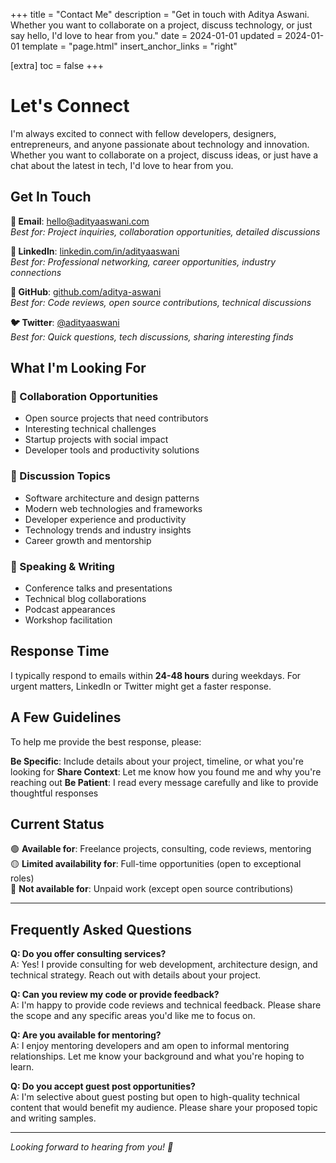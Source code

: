 +++
title = "Contact Me"
description = "Get in touch with Aditya Aswani. Whether you want to collaborate on a project, discuss technology, or just say hello, I'd love to hear from you."
date = 2024-01-01
updated = 2024-01-01
template = "page.html"
insert_anchor_links = "right"

[extra]
toc = false
+++

# Let's Connect

I'm always excited to connect with fellow developers, designers, entrepreneurs, and anyone passionate about technology and innovation. Whether you want to collaborate on a project, discuss ideas, or just have a chat about the latest in tech, I'd love to hear from you.

## Get In Touch

**📧 Email**: [hello@adityaaswani.com](mailto:hello@adityaaswani.com)  
*Best for: Project inquiries, collaboration opportunities, detailed discussions*

**💼 LinkedIn**: [linkedin.com/in/adityaaswani](https://linkedin.com/in/adityaaswani)  
*Best for: Professional networking, career opportunities, industry connections*

**🐙 GitHub**: [github.com/aditya-aswani](https://github.com/aditya-aswani)  
*Best for: Code reviews, open source contributions, technical discussions*

**🐦 Twitter**: [@adityaaswani](https://twitter.com/adityaaswani)  
*Best for: Quick questions, tech discussions, sharing interesting finds*

## What I'm Looking For

### 🤝 Collaboration Opportunities
- Open source projects that need contributors
- Interesting technical challenges
- Startup projects with social impact
- Developer tools and productivity solutions

### 💬 Discussion Topics
- Software architecture and design patterns
- Modern web technologies and frameworks
- Developer experience and productivity
- Technology trends and industry insights
- Career growth and mentorship

### 🎯 Speaking & Writing
- Conference talks and presentations
- Technical blog collaborations
- Podcast appearances
- Workshop facilitation

## Response Time

I typically respond to emails within **24-48 hours** during weekdays. For urgent matters, LinkedIn or Twitter might get a faster response.

## A Few Guidelines

To help me provide the best response, please:

**Be Specific**: Include details about your project, timeline, or what you're looking for
**Share Context**: Let me know how you found me and why you're reaching out
**Be Patient**: I read every message carefully and like to provide thoughtful responses

## Current Status

🟢 **Available for**: Freelance projects, consulting, code reviews, mentoring  
🟡 **Limited availability for**: Full-time opportunities (open to exceptional roles)  
🔴 **Not available for**: Unpaid work (except open source contributions)

---

## Frequently Asked Questions

**Q: Do you offer consulting services?**  
A: Yes! I provide consulting for web development, architecture design, and technical strategy. Reach out with details about your project.

**Q: Can you review my code or provide feedback?**  
A: I'm happy to provide code reviews and technical feedback. Please share the scope and any specific areas you'd like me to focus on.

**Q: Are you available for mentoring?**  
A: I enjoy mentoring developers and am open to informal mentoring relationships. Let me know your background and what you're hoping to learn.

**Q: Do you accept guest post opportunities?**  
A: I'm selective about guest posting but open to high-quality technical content that would benefit my audience. Please share your proposed topic and writing samples.

---

*Looking forward to hearing from you! 🚀*